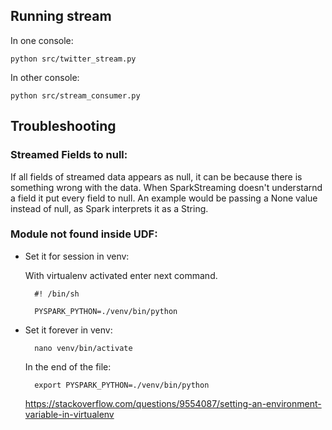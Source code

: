 ## Running stream

In one console:

    python src/twitter_stream.py

In other console:

    python src/stream_consumer.py 


## Troubleshooting

### **Streamed Fields to null:**

If all fields of streamed data appears as null, it can be because there is something wrong with the data. When SparkStreaming doesn't understarnd a field it put every field to null. An example would be passing a None value instead of null, as Spark interprets it as a String.

### **Module not found inside UDF:**

- Set it for session in venv:
    
    With virtualenv activated enter next command.

        #! /bin/sh

        PYSPARK_PYTHON=./venv/bin/python

- Set it forever in venv:



        nano venv/bin/activate

    In the end of the file:

        export PYSPARK_PYTHON=./venv/bin/python

    https://stackoverflow.com/questions/9554087/setting-an-environment-variable-in-virtualenv 
